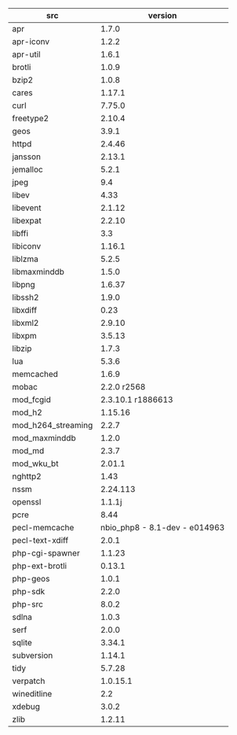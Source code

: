 | src | version |
| ---- | ---- |
| apr | 1.7.0 |
| apr-iconv | 1.2.2 |
| apr-util | 1.6.1 |
| brotli | 1.0.9 |
| bzip2 | 1.0.8 |
| cares | 1.17.1 |
| curl | 7.75.0 |
| freetype2 | 2.10.4 |
| geos | 3.9.1 |
| httpd | 2.4.46 |
| jansson | 2.13.1 |
| jemalloc | 5.2.1 |
| jpeg | 9.4 |
| libev | 4.33 |
| libevent | 2.1.12 |
| libexpat | 2.2.10 |
| libffi | 3.3 |
| libiconv | 1.16.1 |
| liblzma | 5.2.5 |
| libmaxminddb | 1.5.0 |
| libpng | 1.6.37 |
| libssh2 | 1.9.0 |
| libxdiff | 0.23 |
| libxml2 | 2.9.10 |
| libxpm | 3.5.13 |
| libzip | 1.7.3 |
| lua | 5.3.6 |
| memcached | 1.6.9 |
| mobac | 2.2.0 r2568 |
| mod_fcgid | 2.3.10.1 r1886613 |
| mod_h2 | 1.15.16 |
| mod_h264_streaming | 2.2.7 |
| mod_maxminddb | 1.2.0 |
| mod_md | 2.3.7 |
| mod_wku_bt | 2.01.1 |
| nghttp2 | 1.43 |
| nssm | 2.24.113 |
| openssl | 1.1.1j |
| pcre | 8.44 |
| pecl-memcache | nbio_php8 - 8.1-dev - e014963 |
| pecl-text-xdiff | 2.0.1 |
| php-cgi-spawner | 1.1.23 |
| php-ext-brotli | 0.13.1 |
| php-geos | 1.0.1 |
| php-sdk | 2.2.0 |
| php-src | 8.0.2 |
| sdlna | 1.0.3 |
| serf | 2.0.0 |
| sqlite | 3.34.1 |
| subversion | 1.14.1 |
| tidy | 5.7.28 |
| verpatch | 1.0.15.1 |
| wineditline | 2.2 |
| xdebug | 3.0.2 |
| zlib | 1.2.11 |

